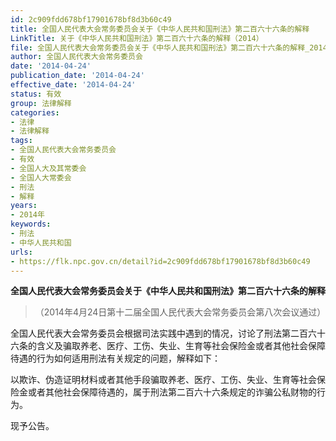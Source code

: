 ```yaml
---
id: 2c909fdd678bf17901678bf8d3b60c49
title: 全国人民代表大会常务委员会关于《中华人民共和国刑法》第二百六十六条的解释
LinkTitle: 关于《中华人民共和国刑法》第二百六十六条的解释（2014）
file: 全国人民代表大会常务委员会关于《中华人民共和国刑法》第二百六十六条的解释_20140424_2c909fdd678bf17901678bf8d3b60c49.docx
author: 全国人民代表大会常务委员会
date: '2014-04-24'
publication_date: '2014-04-24'
effective_date: '2014-04-24'
status: 有效
group: 法律解释
categories:
- 法律
- 法律解释
tags:
- 全国人民代表大会常务委员会
- 有效
- 全国人大及其常委会
- 全国人大常委会
- 刑法
- 解释
years:
- 2014年
keywords:
- 刑法
- 中华人民共和国
urls:
- https://flk.npc.gov.cn/detail?id=2c909fdd678bf17901678bf8d3b60c49
---
```


**全国人民代表大会常务委员会关于《中华人民共和国刑法》第二百六十六条的解释**

> （2014年4月24日第十二届全国人民代表大会常务委员会第八次会议通过）

全国人民代表大会常务委员会根据司法实践中遇到的情况，讨论了刑法第二百六十六条的含义及骗取养老、医疗、工伤、失业、生育等社会保险金或者其他社会保障待遇的行为如何适用刑法有关规定的问题，解释如下：

以欺诈、伪造证明材料或者其他手段骗取养老、医疗、工伤、失业、生育等社会保险金或者其他社会保障待遇的，属于刑法第二百六十六条规定的诈骗公私财物的行为。

现予公告。

